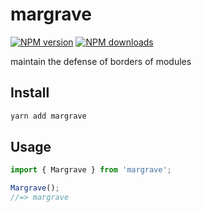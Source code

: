 # margrave

[![NPM version](https://badgen.net/npm/v/margrave)](https://npmjs.com/package/margrave)
[![NPM downloads](https://badgen.net/npm/dm/margrave)](https://npmjs.com/package/margrave)

maintain the defense of borders of modules

## Install

```bash
yarn add margrave
```

## Usage

```js
import { Margrave } from 'margrave';

Margrave();
//=> margrave
```
